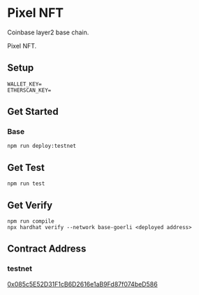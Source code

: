 # Pixel NFT

Coinbase layer2 base chain.

Pixel NFT.

## Setup

```
WALLET_KEY=
ETHERSCAN_KEY=
```

## Get Started

### Base

```
npm run deploy:testnet
```

## Get Test

```
npm run test
```

## Get Verify

```
npm run compile
npx hardhat verify --network base-goerli <deployed address>
```

## Contract Address

### testnet

[0x085c5E52D31F1cB6D2616e1aB9Fd87f074beD586](https://goerli.basescan.org/address/0x085c5E52D31F1cB6D2616e1aB9Fd87f074beD586)
